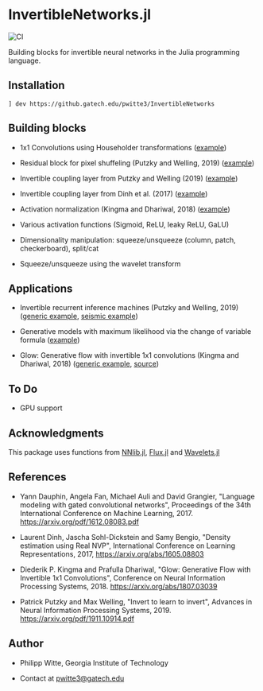 # InvertibleNetworks.jl

![CI](https://github.com/slimgroup/InvertibleNetworks.jl/workflows/CI/badge.svg)

Building blocks for invertible neural networks in the Julia programming language.

## Installation

```
] dev https://github.gatech.edu/pwitte3/InvertibleNetworks
```

## Building blocks

- 1x1 Convolutions using Householder transformations ([example](https://github.com/slimgroup/InvertibleNetworks.jl/tree/master/examples/convolution_1x1.jl))

- Residual block for pixel shuffeling (Putzky and Welling, 2019) ([example](https://github.com/slimgroup/InvertibleNetworks.jl/tree/master/examples/residual_block.jl))

- Invertible coupling layer from Putzky and Welling (2019) ([example](https://github.com/slimgroup/InvertibleNetworks.jl/tree/master/examples/invertible_layer.jl))

- Invertible coupling layer from Dinh et al. (2017) ([example](https://github.com/slimgroup/InvertibleNetworks.jl/tree/master/examples/coupling_layer.jl))

- Activation normalization (Kingma and Dhariwal, 2018) ([example](https://github.com/slimgroup/InvertibleNetworks.jl/tree/master/examples/activation_normalization.jl))

- Various activation functions (Sigmoid, ReLU, leaky ReLU, GaLU)

- Dimensionality manipulation: squeeze/unsqueeze (column, patch, checkerboard), split/cat

- Squeeze/unsqueeze using the wavelet transform


## Applications

- Invertible recurrent inference machines (Putzky and Welling, 2019) ([generic example](https://github.com/slimgroup/InvertibleNetworks.jl/tree/master/examples/loop_unrolling.jl), [seismic example](https://github.com/slimgroup/InvertibleNetworks.jl/tree/master/examples/i-rim_seismic.jl))

- Generative models with maximum likelihood via the change of variable formula ([example](https://github.com/slimgroup/InvertibleNetworks.jl/tree/master/examples/generative_model_change_of_variable.jl))

- Glow: Generative flow with invertible 1x1 convolutions (Kingma and Dhariwal, 2018) ([generic example](https://github.com/slimgroup/InvertibleNetworks.jl/tree/master/examples/glow_likelihood_logdet.jl), [source](https://github.com/slimgroup/InvertibleNetworks.jl/tree/master/src/invertible_network_glow.jl))

## To Do

- GPU support


## Acknowledgments

This package uses functions from [NNlib.jl](https://github.com/FluxML/NNlib.jl), [Flux.jl](https://github.com/FluxML/Flux.jl) and [Wavelets.jl](https://github.com/JuliaDSP/Wavelets.jl)


## References

 - Yann Dauphin, Angela Fan, Michael Auli and David Grangier, "Language modeling with gated convolutional networks", Proceedings of the 34th International Conference on Machine Learning, 2017. https://arxiv.org/pdf/1612.08083.pdf

 - Laurent Dinh, Jascha Sohl-Dickstein and Samy Bengio, "Density estimation using Real NVP",  International Conference on Learning Representations, 2017, https://arxiv.org/abs/1605.08803

 - Diederik P. Kingma and Prafulla Dhariwal, "Glow: Generative Flow with Invertible 1x1 Convolutions", Conference on Neural Information Processing Systems, 2018. https://arxiv.org/abs/1807.03039

 - Patrick Putzky and Max Welling, "Invert to learn to invert", Advances in Neural Information Processing Systems, 2019. https://arxiv.org/pdf/1911.10914.pdf


## Author

 - Philipp Witte, Georgia Institute of Technology 

 - Contact at pwitte3@gatech.edu 


